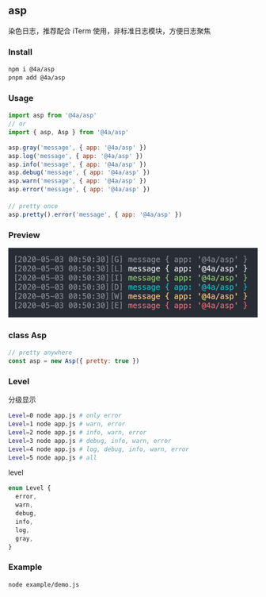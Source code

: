 ## asp

染色日志，推荐配合 iTerm 使用，非标准日志模块，方便日志聚焦

### Install

```sh
npm i @4a/asp
pnpm add @4a/asp
```

### Usage

```js
import asp from '@4a/asp'
// or
import { asp, Asp } from '@4a/asp'
```

```js
asp.gray('message', { app: '@4a/asp' })
asp.log('message', { app: '@4a/asp' })
asp.info('message', { app: '@4a/asp' })
asp.debug('message', { app: '@4a/asp' })
asp.warn('message', { app: '@4a/asp' })
asp.error('message', { app: '@4a/asp' })

// pretty once
asp.pretty().error('message', { app: '@4a/asp' })
```

### Preview

<!-- https://raw.githubusercontent.com/gavinning/4a/main/packages/asp/preview.png -->
![@4a/asp:preview](https://raw.githubusercontent.com/gavinning/4a/main/packages/asp/preview.png)

### class Asp

```js
// pretty anywhere
const asp = new Asp({ pretty: true })
```

### Level

分级显示

```sh
Level=0 node app.js # only error
Level=1 node app.js # warn, error
Level=2 node app.js # info, warn, error
Level=3 node app.js # debug, info, warn, error
Level=4 node app.js # log, debug, info, warn, error
Level=5 node app.js # all
```

level

```ts
enum Level {
  error,
  warn,
  debug,
  info,
  log,
  gray,
}
```

### Example

```sh
node example/demo.js
```
